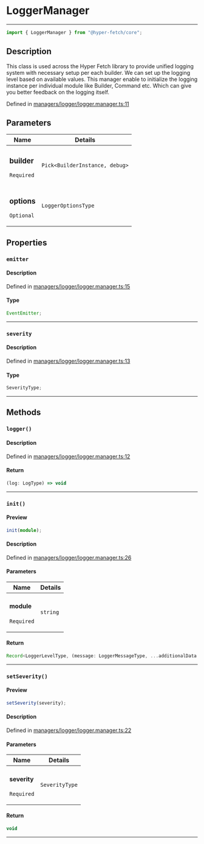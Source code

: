 # LoggerManager

<div class="api-docs__separator">

---

</div><div class="api-docs__import">

```ts
import { LoggerManager } from "@hyper-fetch/core";
```

</div><div class="api-docs__section">

## Description

</div><div class="api-docs__description"><span class="api-docs__do-not-parse">

This class is used across the Hyper Fetch library to provide unified logging system with necessary setup per each
builder. We can set up the logging level based on available values. This manager enable to initialize the logging
instance per individual module like Builder, Command etc. Which can give you better feedback on the logging itself.

</span></div><p class="api-docs__definition">

Defined in
[managers/logger/logger.manager.ts:11](https://github.com/BetterTyped/hyper-fetch/blob/3fe127e9/packages/core/src/managers/logger/logger.manager.ts#L11)

</p><div class="api-docs__section">

## Parameters

</div>
<div class="api-docs__parameters">
<table>
<thead><tr><th>Name</th><th>Details</th></tr></thead>
<tbody><tr param-data="builder"><td class="api-docs__param-name required">

### builder

`Required`

</td><td class="api-docs__param-type">

`Pick<BuilderInstance, debug>`

</td></tr><tr param-data="options"><td class="api-docs__param-name optional">

### options

`Optional`

</td><td class="api-docs__param-type">

`LoggerOptionsType`

</td></tr></tbody></table></div><div class="api-docs__section">

## Properties

</div><div class="api-docs__properties"><div class="api-docs__property" property-data="emitter"><h3 class="api-docs__name">

### `emitter`

</h3><div class="api-docs__section">

#### Description

</div><div class="api-docs__description"><span class="api-docs__do-not-parse">

</span></div><p class="api-docs__definition">

Defined in
[managers/logger/logger.manager.ts:15](https://github.com/BetterTyped/hyper-fetch/blob/3fe127e9/packages/core/src/managers/logger/logger.manager.ts#L15)

</p><div class="api-docs__section">

#### Type

</div><div class="api-docs__property-type">

```ts
EventEmitter;
```

</div><hr/></div><div class="api-docs__property" property-data="severity"><h3 class="api-docs__name">

### `severity`

</h3><div class="api-docs__section">

#### Description

</div><div class="api-docs__description"><span class="api-docs__do-not-parse">

</span></div><p class="api-docs__definition">

Defined in
[managers/logger/logger.manager.ts:13](https://github.com/BetterTyped/hyper-fetch/blob/3fe127e9/packages/core/src/managers/logger/logger.manager.ts#L13)

</p><div class="api-docs__section">

#### Type

</div><div class="api-docs__property-type">

```ts
SeverityType;
```

</div><hr/></div></div><div class="api-docs__section">

## Methods

</div><div class="api-docs__methods"><div class="api-docs__method" method-data="logger"><h3 class="api-docs__name">

### `logger()`

</h3><div class="api-docs__section">

#### Description

</div><div class="api-docs__description"><span class="api-docs__do-not-parse">

</span></div><p class="api-docs__definition">

Defined in
[managers/logger/logger.manager.ts:12](https://github.com/BetterTyped/hyper-fetch/blob/3fe127e9/packages/core/src/managers/logger/logger.manager.ts#L12)

</p><div class="api-docs__section">

#### Return

</div><div class="api-docs__returns">

```ts
(log: LogType) => void
```

</div><hr/></div><div class="api-docs__method" method-data="init"><h3 class="api-docs__name">

### `init()`

</h3><div class="api-docs__section">

#### Preview

</div><div class="api-docs__preview fn">

```ts
init(module);
```

</div><div class="api-docs__section">

#### Description

</div><div class="api-docs__description"><span class="api-docs__do-not-parse">

</span></div><p class="api-docs__definition">

Defined in
[managers/logger/logger.manager.ts:26](https://github.com/BetterTyped/hyper-fetch/blob/3fe127e9/packages/core/src/managers/logger/logger.manager.ts#L26)

</p><div class="api-docs__section">

#### Parameters

</div>
<div class="api-docs__parameters">
<table>
<thead><tr><th>Name</th><th>Details</th></tr></thead>
<tbody><tr param-data="module"><td class="api-docs__param-name required">

#### module

`Required`

</td><td class="api-docs__param-type">

`string`

</td></tr></tbody></table></div><div class="api-docs__section">

#### Return

</div><div class="api-docs__returns">

```ts
Record<LoggerLevelType, (message: LoggerMessageType, ...additionalData: LoggerMessageType[]) => void>;
```

</div><hr/></div><div class="api-docs__method" method-data="setSeverity"><h3 class="api-docs__name">

### `setSeverity()`

</h3><div class="api-docs__section">

#### Preview

</div><div class="api-docs__preview fn">

```ts
setSeverity(severity);
```

</div><div class="api-docs__section">

#### Description

</div><div class="api-docs__description"><span class="api-docs__do-not-parse">

</span></div><p class="api-docs__definition">

Defined in
[managers/logger/logger.manager.ts:22](https://github.com/BetterTyped/hyper-fetch/blob/3fe127e9/packages/core/src/managers/logger/logger.manager.ts#L22)

</p><div class="api-docs__section">

#### Parameters

</div>
<div class="api-docs__parameters">
<table>
<thead><tr><th>Name</th><th>Details</th></tr></thead>
<tbody><tr param-data="severity"><td class="api-docs__param-name required">

#### severity

`Required`

</td><td class="api-docs__param-type">

`SeverityType`

</td></tr></tbody></table></div><div class="api-docs__section">

#### Return

</div><div class="api-docs__returns">

```ts
void
```

</div><hr/></div></div>
